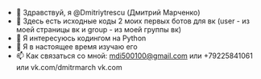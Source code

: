 - 👋 Здравствуй, я @Dmitriytrescu (Дмитрий Марченко)
- 🤖 Здесь есть исходные коды 2 моих первых ботов для вк (user - из моей страницы вк и group - из моей группы вк)
- 👀 Я интересуюсь кодингом на Python
- 🌱 Я в настоящее время изучаю его
- 📫 Как связаться со мной: mdi500100@gmail.com или +79225841061 или vk.com/dmitrmarch vk.com
